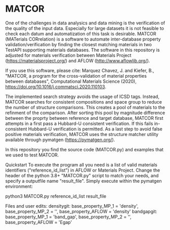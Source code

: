 # MATCOR
One of the challenges in data analysics and data mining is the verification of the quality of the input data. Especially for large datasets it is not feasible to check each datum and automatization of this task is desirable. MATCOR (MATerials CORrelation) is a software to automate inter-database property validation/verification by finding the closest matching materials in two TestAPI supporting materials databases. The software in this repository is adjusted for materials verification between Materials Project (https://materialsproject.org/) and AFLOW (http://www.aflowlib.org/). 

If you use this software, please cite: 
Marquez Chavez, J. and Kiefer, B., "MATCOR, a program for the cross-validation of material properties between databases", Computational Materials Science (2020), https://doi.org/10.1016/j.commatsci.2020.110103. 

The implemented search strategy avoids the usage of ICSD tags. Instead, MATCOR searches for consistent compositions and space group to reduce the number of structure comparisons. This creates a pool of materials to the refinment of the comparison. After sorting this pool by magnitude difference between the proprty between reference and target database, MATCOR first attempts in a first pass a Hubbard-U consistent verification. If this fails in-consistent Hubbard-U verification is permitted. As a last step to avoid false positive materials verification, MATCOR uses the structure matcher utility available through pymatgen (https://pymatgen.org/).

In this repository you find the source code (MATCOR.py) and examples that we used to test MATCOR. 


Quickstart
To execute the program all you need is a list of valid materials identifiers ("reference_id_list") in AFLOW or Materials Project. Change the header of the python 3.8+ "MATCOR.py" script to match your needs, and specify a outputfile name "result_file". Simply execute within the pymatgen environment:

python3 MATCOR.py reference_id_list result_file

Files and user edits:
densitygit: base_property_MP_1 = 'density', base_property_MP_2 = '', base_property_AFLOW = 'density'
bandgapgit: base_property_MP_1 = 'band_gap', base_property_MP_2 = '', base_property_AFLOW = 'Egap'



